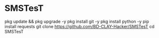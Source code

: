 # SMSTesT


pkg update && pkg upgrade -y
pkg install git -y
pkg install python -y
pip install requests
git clone https://github.com/BD-CLAY-Hacker/SMSTesT
cd SMSTesT

